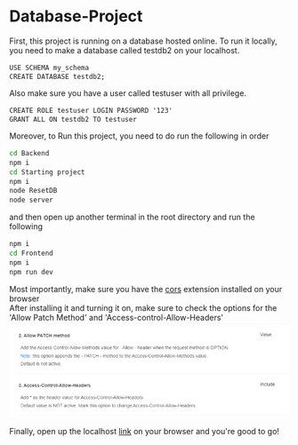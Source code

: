 # Database-Project

First, this project is running on a database hosted online. To run it locally, you need to make a database called testdb2 on your localhost.

```
USE SCHEMA my_schema
CREATE DATABASE testdb2;
```

Also make sure you have a user called testuser with all privilege.

```
CREATE ROLE testuser LOGIN PASSWORD '123'
GRANT ALL ON testdb2 TO testuser
```

Moreover, to Run this project, you need to do run the following in order

```bash
cd Backend
npm i
cd Starting project
npm i
node ResetDB
node server
```

and then open up another terminal in the root directory and run the following

```bash
npm i
cd Frontend
npm i
npm run dev
```

Most importantly, make sure you have the [cors](https://chromewebstore.google.com/detail/allow-cors-access-control/lhobafahddgcelffkeicbaginigeejlf?hl=en) extension installed on your browser <br>
After installing it and turning it on, make sure to check the options for the 'Allow Patch Method' and 'Access-control-Allow-Headers'
![screenshot](Frontend/src/assets/screenshot.png)

Finally, open up the localhost [link](http://localhost:5173/) on your browser and you're good to go!
